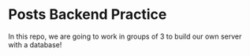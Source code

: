 # Posts Backend Practice

In this repo, we are going to work in groups of 3 to build our own server with a database!
